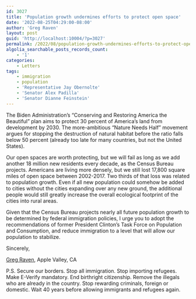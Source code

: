 ```yaml
---
id: 3027
title: 'Population growth undermines efforts to protect open space'
date: '2022-08-25T04:29:00-08:00'
author: 'Greg Raven'
layout: post
guid: 'http://localhost:10004/?p=3027'
permalink: /2022/08/population-growth-undermines-efforts-to-protect-open-space/
algolia_searchable_posts_records_count:
    - '1'
categories:
    - Letters
tags:
    - immigration
    - population
    - 'Representative Jay Obernolte'
    - 'Senator Alex Padilla'
    - 'Senator Dianne Feinstein'
---
```


The Biden Administration’s “Conserving and Restoring America the Beautiful” plan aims to protect 30 percent of America’s land from development by 2030. The more-ambitious “Nature Needs Half” movement argues for stopping the destruction of natural habitat before the ratio falls below 50 percent (already too late for many countries, but not the United States).

Our open spaces are worth protecting, but we will fail as long as we add another 18 million new residents every decade, as the Census Bureau projects. Americans are living more densely, but we still lost 17,800 square miles of open space between 2002-2017. Two thirds of that loss was related to population growth. Even if all new population could somehow be added to cities without the cities expanding over any new ground, the additional people would still greatly increase the overall ecological footprint of the cities into rural areas.

Given that the Census Bureau projects nearly all future population growth to be determined by federal immigration policies, I urge you to adopt the recommendations of former President Clinton’s Task Force on Population and Consumption, and reduce immigration to a level that will allow our population to stabilize.

Sincerely,

[Greg Raven](https://www.gregraven.org/), Apple Valley, CA

P.S. Secure our borders. Stop all immigration. Stop importing refugees. Make E-Verify mandatory. End birthright citizenship. Remove the illegals who are already in the country. Stop rewarding criminals, foreign or domestic. Wait 40 years before allowing immigrants and refugees again.